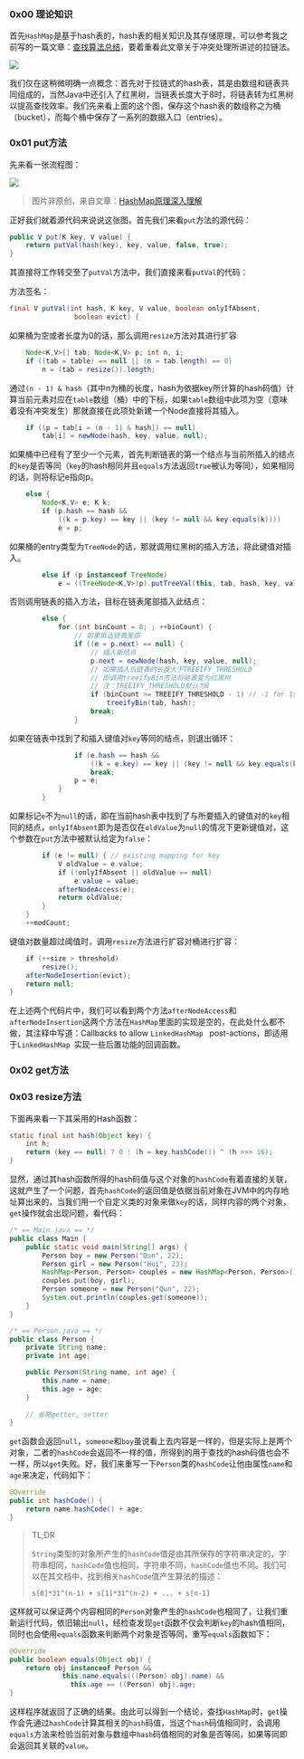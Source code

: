 ### 0x00 理论知识

首先`HashMap`是基于hash表的，hash表的相关知识及其存储原理，可以参考我之前写的一篇文章：[查找算法总结](/anthologies/algorithm/查找?id=_0x02-哈希表)，要着重看此文章关于冲突处理所讲述的拉链法。

![](https://bucket.shaoqunliu.cn/image/0209.png)

我们仅在这稍微明确一点概念：首先对于拉链式的hash表，其是由数组和链表共同组成的，当然Java中还引入了红黑树，当链表长度大于8时，将链表转为红黑树以提高查找效率。我们先来看上面的这个图，保存这个hash表的数组称之为桶（bucket），而每个桶中保存了一系列的数据入口（entries）。

### 0x01 put方法

先来看一张流程图：

![](https://bucket.shaoqunliu.cn/image/0294.png)

> 图片非原创，来自文章：[HashMap原理深入理解](https://blog.csdn.net/visant/article/details/80045154)

正好我们就着源代码来说说这张图，首先我们来看`put`方法的源代码：

```java
public V put(K key, V value) {
    return putVal(hash(key), key, value, false, true);
}
```

其直接将工作转交至了`putVal`方法中，我们直接来看`putVal`的代码：

方法签名：

```java
final V putVal(int hash, K key, V value, boolean onlyIfAbsent,
                boolean evict) {
```

如果桶为空或者长度为0的话，那么调用`resize`方法对其进行扩容

```java
    Node<K,V>[] tab; Node<K,V> p; int n, i;
    if ((tab = table) == null || (n = tab.length) == 0)
        n = (tab = resize()).length;
```

通过`(n - 1) & hash`（其中n为桶的长度，hash为依据key所计算的hash码值）计算当前元素对应在`table`数组（桶）中的下标，如果`table`数组中此项为空（意味着没有冲突发生）那就直接在此项处新建一个Node直接将其插入。

```java
    if ((p = tab[i = (n - 1) & hash]) == null)
        tab[i] = newNode(hash, key, value, null);
```

如果桶中已经有了至少一个元素，首先判断链表的第一个结点与当前所插入的结点的`key`是否等同（`key`的hash相同并且`equals`方法返回`true`被认为等同），如果相同的话，则将标记e指向p。

```java
    else {
        Node<K,V> e; K k;
        if (p.hash == hash &&
            ((k = p.key) == key || (key != null && key.equals(k))))
            e = p;
```

如果桶的entry类型为`TreeNode`的话，那就调用红黑树的插入方法，将此键值对插入。

```java
        else if (p instanceof TreeNode)
            e = ((TreeNode<K,V>)p).putTreeVal(this, tab, hash, key, value);
```

否则调用链表的插入方法，目标在链表尾部插入此结点：

```JAVA
        else {
            for (int binCount = 0; ; ++binCount) {
                // 如果抵达链表尾部
                if ((e = p.next) == null) {
                    // 插入新结点
                    p.next = newNode(hash, key, value, null);
                    // 如果插入后链表的长度大于TREEIFY_THRESHOLD
                    // 即调用treeifyBin方法将链表变为红黑树
                    // 注：TREEIFY_THRESHOLD默认为8
                    if (binCount >= TREEIFY_THRESHOLD - 1) // -1 for 1st
                        treeifyBin(tab, hash);
                    break;
                }
```

如果在链表中找到了和插入键值对`key`等同的结点，则退出循环：

```java
                if (e.hash == hash &&
                    ((k = e.key) == key || (key != null && key.equals(k))))
                    break;
                p = e;
            }
        }
```

如果标记`e`不为`null`的话，即在当前hash表中找到了与所要插入的键值对的`key`相同的结点，`onlyIfAbsent`即为是否仅在`oldValue`为`null`的情况下更新键值对，这个参数在`put`方法中被默认给定为`false`：

```java
        if (e != null) { // existing mapping for key
            V oldValue = e.value;
            if (!onlyIfAbsent || oldValue == null)
                e.value = value;
            afterNodeAccess(e);
            return oldValue;
        }
    }
    ++modCount; 
```

键值对数量超过阈值时，调用`resize`方法进行扩容对桶进行扩容：

```java
    if (++size > threshold)
        resize();
    afterNodeInsertion(evict);
    return null;
}
```

在上述两个代码片中，我们可以看到两个方法`afterNodeAccess`和`afterNodeInsertion`这两个方法在`HashMap`里面的实现是空的，在此处什么都不做，其注释中写道：Callbacks to allow `LinkedHashMap ` post-actions，即适用于`LinkedHashMap `实现一些后置功能的回调函数。

### 0x02 get方法



### 0x03 resize方法









下面再来看一下其采用的Hash函数：

```java
static final int hash(Object key) {
    int h;
    return (key == null) ? 0 : (h = key.hashCode()) ^ (h >>> 16);
}
```

显然，通过其hash函数所得的hash码值与这个对象的`hashCode`有着直接的关联，这就产生了一个问题，首先`hashCode`的返回值是依据当前对象在JVM中的内存地址算出来的，当我们用一个自定义类的对象来做`key`的话，同样内容的两个对象，`get`操作就会出现问题，看代码：

```java
/* == Main.java == */
public class Main {
    public static void main(String[] args) {
        Person boy = new Person("Qun", 22);
        Person girl = new Person("Hui", 23);
        HashMap<Person, Person> couples = new HashMap<Person, Person>();
        couples.put(boy, girl);
        Person someone = new Person("Qun", 22);
        System.out.println(couples.get(someone));
    }
}

/* == Person.java == */
public class Person {
    private String name;
    private int age;

    public Person(String name, int age) {
        this.name = name;
        this.age = age;
    }
    
    // 省略getter, setter
}
```

`get`函数会返回`null`，`someone`和`boy`虽说看上去内容是一样的，但是实际上是两个对象，二者的`hashCode`会返回不一样的值，所得到的用于查找的hash码值也会不一样，所以`get`失败。好，我们来重写一下`Person`类的`hashCode`让他由属性`name`和`age`来决定，代码如下：

```java
@Override
public int hashCode() {
    return name.hashCode() + age;
}
```

> TL;DR
>
> `String`类型的对象所产生的`hashCode`值是由其所保存的字符串决定的，字符串相同，`hashCode`值也相同，字符串不同，`hashCode`值也不同。我们可以在其文档中，找到相关`hashCode`值产生算法的描述：
>
> ```
> s[0]*31^(n-1) + s[1]*31^(n-2) + ... + s[n-1]
> ```

这样就可以保证两个内容相同的`Person`对象产生的`hashCode`也相同了，让我们重新运行代码，依旧输出`null`，经检查发现`get`函数不仅会判断`key`的hash值相同，同时也会使用`equals`函数来判断两个对象是否等同，重写`equals`函数如下：

```java
@Override
public boolean equals(Object obj) {
    return obj instanceof Person && 
             this.name.equals(((Person) obj).name) &&
               this.age == ((Person) obj).age;
}
```

这样程序就返回了正确的结果。由此可以得到一个结论，查找`HashMap`时，`get`操作会先通过`hashCode`计算其相关的`hash`码值，当这个`hash`码值相同时，会调用`equals`方法来检验当前对象与数组中`hash`码值相同的对象是否等同，如果等同即会返回其关联的`value`。


